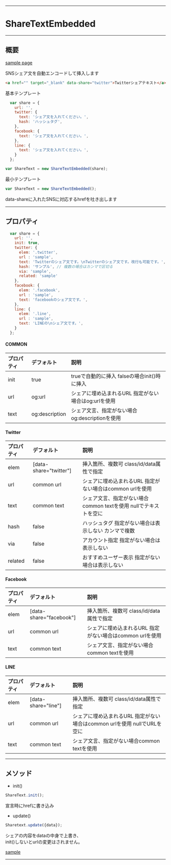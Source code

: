 ﻿---

# ShareTextEmbedded

---

## 概要
  
[sample page](https://w-kentaro.github.io/ShareTextEmbedded/sample/)
  
SNSシェア文を自動エンコードして挿入します  

```html
<a href="" target="_blank" data-share="twitter">Twitterシェアテキスト</a>
```

基本テンプレート  

```javascript
  var share = {
    url: '',
    twitter: {
      text: 'シェア文を入れてください。',
      hash: 'ハッシュタグ',
    },
    facebook: {
      text: 'シェア文を入れてください。',
    },
    line: {
      text: 'シェア文を入れてください。',
    }
  };

var ShareText = new ShareTextEmbedded(share);

```

最小テンプレート

```javascript
var ShareText = new ShareTextEmbedded();
```


data-shareに入れたSNSに対応するhrefを吐き出します  

---

## プロパティ  

```javascript
  var share = {
    url: '',
    init: true,
    twitter: {
      elem: '.twitter',
      url : 'sample',
      text: 'Twitterのシェア文です。\nTwitterのシェア文です。改行も可能です。',
      hash: 'サンプル', // 複数の場合はカンマで区切る
      via: 'sample',
      related: 'sample' 
    },
    facebook: {
      elem: '.facebook',
      url : 'sample',
      text: 'facebookのシェア文です。',
    },
    line: {
      elem: '.line',
      url : 'sample',
      text: 'LINEの\nシェア文です。',
    }
  };
```

#### COMMON

| プロパティ | デフォルト | 説明 |
|:-----------|:-----------|:------------------------|
| init | true | trueで自動的に挿入  falseの場合init()時に挿入      |
| url | og:url | シェアに埋め込まれるURL  指定がない場合はog:urlを使用  |
| text | og:description | シェア文言、指定がない場合og:descriptionを使用 |

#### Twitter

| プロパティ | デフォルト | 説明 |
|:-----------|:-----------|:------------------------|
| elem | [data-share="twitter"] | 挿入箇所、複数可  class/id/data属性で指定 |
| url | common url | シェアに埋め込まれるURL  指定がない場合はcommon urlを使用  |
| text | common text | シェア文言、指定がない場合common textを使用  nullでテキストを空に |
| hash | false | ハッシュタグ 指定がない場合は表示しない  カンマで複数 |
| via | false |  アカウント指定 指定がない場合は表示しない |
| related | false | おすすめユーザー表示 指定がない場合は表示しない |

#### Facebook

| プロパティ | デフォルト | 説明 |
|:-----------|:-----------|:------------------------|
| elem | [data-share="facebook"] | 挿入箇所、複数可  class/id/data属性で指定 |
| url | common url | シェアに埋め込まれるURL  指定がない場合はcommon urlを使用  |
| text | common text | シェア文言、指定がない場合common textを使用 |


#### LINE

| プロパティ | デフォルト | 説明 |
|:-----------|:-----------|:------------------------|
| elem | [data-share="line"] | 挿入箇所、複数可  class/id/data属性で指定 |
| url | common url | シェアに埋め込まれるURL  指定がない場合はcommon urlを使用 nullでURLを空に |
| text | common text | シェア文言、指定がない場合common textを使用 |

---

## メソッド
  
- init()

```javascript
ShareText.init();
```

 宣言時にhrefに書き込み  
  
- update()
  
```javascript
Sharetext.update({data});
```

シェアの内容をdataの中身で上書き、  
init()しないとurlの変更はされません。  
  
[sample](https://w-kentaro.github.io/ShareTextEmbedded/sample/#update)  

---




